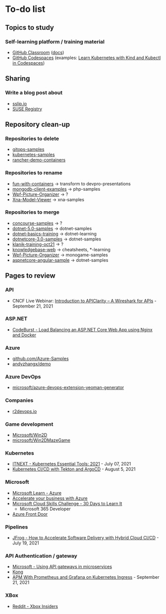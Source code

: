 # To-do list

## Topics to study

### Self-learning platform / training material

- [GitHub Classroom](https://classroom.github.com/) ([docs](https://docs.github.com/en/education/manage-coursework-with-github-classroom/get-started-with-github-classroom/basics-of-setting-up-github-classroom))
- [GitHub Codespaces](https://github.com/features/codespaces) (examples: [Learn Kubernetes with Kind and Kubectl in Codespaces](https://github.com/craiglpeters/try-kind-in-codespaces))

## Sharing

### Write a blog post about

* [sslip.io](https://sslip.io/)
* [SUSE Registry](https://registry.suse.com/)

## Repository clean-up

### Repositories to delete

* [gitops-samples](https://github.com/devpro/gitops-samples)
* [kubernetes-samples](https://github.com/devpro/kubernetes-samples)
* [rancher-demo-containers](https://github.com/devpro/rancher-demo-containers)

### Repositories to rename

* [fun-with-containers](https://github.com/devpro/fun-with-containers) -> transform to devpro-presentations
* [mongodb-client-examples](https://github.com/devpro/mongodb-client-examples) -> php-samples
* [Wpf-Picture-Organizer](https://github.com/devpro/Wpf-Picture-Organizer) -> ?
* [Xna-Model-Viewer](Xna-Model-Viewer) -> xna-samples

### Repositories to merge

* [concourse-samples](https://github.com/devpro/concourse-samples) -> ?
* [dotnet-5.0-samples](https://github.com/devpro/dotnet-5.0-samples) -> dotnet-samples
* [dotnet-basics-training](https://github.com/devpro/dotnet-basics-training) -> dotnet-learning
* [dotnetcore-3.0-samples](https://github.com/devpro/dotnetcore-3.0-samples) -> dotnet-samples
* [klanik-training-oct21](https://github.com/devpro/klanik-training-oct21) -> ?
* [knowledgebase-web](https://github.com/devpro/knowledgebase-web) -> cheatsheets, *-learning
* [Wpf-Picture-Organizer](https://github.com/devpro/Wpf-Picture-Organizer) -> monogame-samples
* [aspnetcore-angular-sample](https://github.com/devpro/aspnetcore-angular-sample) -> dotnet-samples

## Pages to review

### API

- CNCF Live Webinar: [Introduction to APIClarity – A Wireshark for APIs](https://community.cncf.io/events/details/cncf-cncf-online-programs-presents-cncf-live-webinar-introduction-to-apiclarity-a-wireshark-for-apis/) - September 21, 2021

### ASP.NET

- [CodeBurst - Load Balancing an ASP.NET Core Web App using Nginx and Docker](https://codeburst.io/load-balancing-an-asp-net-core-web-app-using-nginx-and-docker-66753eb08204)

### Azure

- [github.com/Azure-Samples](https://github.com/Azure-Samples)
- [andyzhangx/demo](https://github.com/andyzhangx/demo)

### Azure DevOps

- [microsoft/azure-devops-extension-yeoman-generator](https://github.com/microsoft/azure-devops-extension-yeoman-generator)

### Companies

- [r2devops.io](https://r2devops.io/)

### Game development

- [Microsoft/Win2D](https://github.com/Microsoft/Win2D)
- [microsoft/Win2DMazeGame](https://github.com/microsoft/Win2DMazeGame)

### Kubernetes

- [ITNEXT - Kubernetes Essential Tools: 2021](https://itnext.io/kubernetes-essential-tools-2021-def12e84c572) - July 07, 2021
- [Kubernetes CI/CD with Tekton and ArgoCD](https://piotrminkowski.com/2021/08/05/kubernetes-ci-cd-with-tekton-and-argocd/) - August 5, 2021

### Microsoft

- [Microsoft Learn - Azure](https://docs.microsoft.com/fr-fr/learn/azure/)
- [Accelerate your business with Azure](https://partner.microsoft.com/en-us/azureskills)
- [Microsoft Cloud Skills Challenge - 30 Days to Learn It](https://developer.microsoft.com/en-us/offers/30-days-to-learn-it)
  - Microsoft 365 Developer
- [Azure Front Door](https://azure.microsoft.com/en-us/services/frontdoor/)

### Pipelines

- [JFrog - How to Accelerate Software Delivery with Hybrid Cloud CI/CD](https://jfrog.com/blog/how-to-accelerate-software-delivery-with-hybrid-cloud-ci-cd/) - July 19, 2021

### API Authentication / gateway

- [Microsoft - Using API gateways in microservices](https://docs.microsoft.com/en-us/azure/architecture/microservices/design/gateway)
- [Kong](https://konghq.com/kong/)
- [APM With Prometheus and Grafana on Kubernetes Ingress](https://konghq.com/blog/prometheus-grafana-kubernetes/) - September 21, 2021

### XBox

- [Reddit - Xbox Insiders](https://www.reddit.com/r/xboxinsiders/wiki/xgspreview/gettingstarted#wiki_xbox_cloud_gaming_verified_devices)
